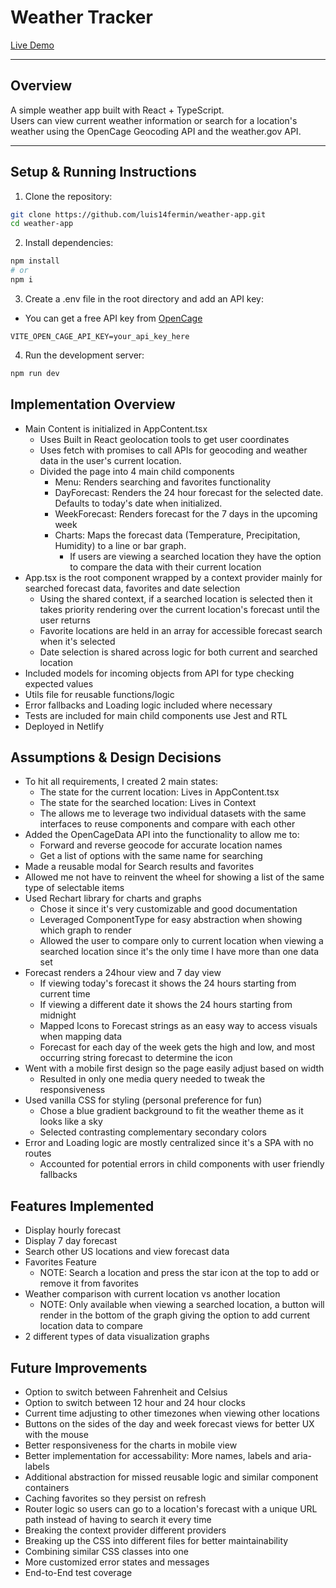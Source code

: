 # Weather Tracker

[Live Demo](https://app-weather-tracker.netlify.app)  

---

## Overview
A simple weather app built with React + TypeScript.  
Users can view current weather information or search for a location's weather using the OpenCage Geocoding API and the weather.gov API.

---

## Setup & Running Instructions

1. Clone the repository:
```bash
git clone https://github.com/luis14fermin/weather-app.git
cd weather-app
```

2. Install dependencies:
```bash
npm install
# or
npm i
```

3. Create a .env file in the root directory and add an API key:
- You can get a free API key from [OpenCage](https://opencagedata.com/api)
```env
VITE_OPEN_CAGE_API_KEY=your_api_key_here
```

4. Run the development server:
```bash
npm run dev
```

## **Implementation Overview**
- Main Content is initialized in AppContent.tsx
  - Uses Built in React geolocation tools to get user coordinates
  - Uses fetch with promises to call APIs for geocoding and weather data in the user's current location.
  - Divided the page into 4 main child components
    - Menu: Renders searching and favorites functionality
    - DayForecast: Renders the 24 hour forecast for the selected date. Defaults to today's date when initialized.
    - WeekForecast: Renders forecast for the 7 days in the upcoming week
    - Charts: Maps the forecast data (Temperature, Precipitation, Humidity) to a line or bar graph.
      - If users are viewing a searched location they have the option to compare the data with their current location
- App.tsx is the root component wrapped by a context provider mainly for searched forecast data, favorites and date selection
  - Using the shared context, if a searched location is selected then it takes priority rendering over the current location's forecast until the user returns
  - Favorite locations are held in an array for accessible forecast search when it's selected
  - Date selection is shared across logic for both current and searched location
- Included models for incoming objects from API for type checking expected values
- Utils file for reusable functions/logic
- Error fallbacks and Loading logic included where necessary
- Tests are included for main child components use Jest and RTL
- Deployed in Netlify 

## **Assumptions & Design Decisions**
- To hit all requirements, I created 2 main states: 
  - The state for the current location: Lives in AppContent.tsx
  - The state for the searched location: Lives in Context
  - The allows me to leverage two individual datasets with the same interfaces to reuse components and compare with each other
- Added the OpenCageData API into the functionality to allow me to:
  - Forward and reverse geocode for accurate location names
  - Get a list of options with the same name for searching
- Made a reusable modal for Search results and favorites
 - Allowed me not have to reinvent the wheel for showing a list of the same type of selectable items
- Used Rechart library for charts and graphs
  - Chose it since it's very customizable and good documentation
  - Leveraged ComponentType for easy abstraction when showing which graph to render
  - Allowed the user to compare only to current location when viewing a searched location since it's the only time I have more than one data set
- Forecast renders a 24hour view and 7 day view
  - If viewing today's forecast it shows the 24 hours starting from current time
  - If viewing a different date it shows the 24 hours starting from midnight
  - Mapped Icons to Forecast strings as an easy way to access visuals when mapping data
  - Forecast for each day of the week gets the high and low, and most occurring string forecast to determine the icon
- Went with a mobile first design so the page easily adjust based on width
  - Resulted in only one media query needed to tweak the responsiveness
- Used vanilla CSS for styling (personal preference for fun)
  - Chose a blue gradient background to fit the weather theme as it looks like a sky
  - Selected contrasting complementary secondary colors
- Error and Loading logic are mostly centralized since it's a SPA with no routes
  - Accounted for potential errors in child components with user friendly fallbacks

## **Features Implemented**
- Display hourly forecast
- Display 7 day forecast
- Search other US locations and view forecast data
- Favorites Feature
  - NOTE: Search a location and press the star icon at the top to add or remove it from favorites
- Weather comparison with current location vs another location
  - NOTE: Only available when viewing a searched location, a button will render in the bottom of the graph giving the option to add current location data to compare
- 2 different types of data visualization graphs

## **Future Improvements**
- Option to switch between Fahrenheit and Celsius
- Option to switch between 12 hour and 24 hour clocks
- Current time adjusting to other timezones when viewing other locations
- Buttons on the sides of the day and week forecast views for better UX with the mouse
- Better responsiveness for the charts in mobile view
- Better implementation for accessability: More names, labels and aria-labels
- Additional abstraction for missed reusable logic and similar component containers
- Caching favorites so they persist on refresh
- Router logic so users can go to a location's forecast with a unique URL path instead of having to search it every time
- Breaking the context provider different providers
- Breaking up the CSS into different files for better maintainability
- Combining similar CSS classes into one
- More customized error states and messages
- End-to-End test coverage
